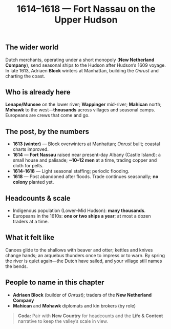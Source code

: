 ﻿---
title: 1614–1618 — Fort Nassau on the Upper Hudson
summary: A tiny Dutch trade house signals claims in the valley; Indigenous nations still set the terms.
---

## The wider world
Dutch merchants, operating under a short monopoly (**New Netherland Company**), send seasonal ships to the Hudson after Hudson’s 1609 voyage. In late 1613, Adriaen **Block** winters at Manhattan, building the *Onrust* and charting the coast.

## Who is already here
**Lenape/Munsee** on the lower river; **Wappinger** mid-river; **Mahican** north; **Mohawk** to the west—**thousands** across villages and seasonal camps. Europeans are crews that come and go.

## The post, by the numbers
- **1613 (winter)** — Block overwinters at Manhattan; *Onrust* built; coastal charts improved.  
- **1614** — **Fort Nassau** raised near present-day Albany (Castle Island): a small house and palisade; **~10–12 men** at a time, trading copper and cloth for pelts.  
- **1614–1618** — Light seasonal staffing; periodic flooding.  
- **1618** — Post abandoned after floods. Trade continues seasonally; **no colony** planted yet.

## Headcounts & scale
- Indigenous population (Lower–Mid Hudson): **many thousands**.  
- Europeans in the 1610s: **one or two ships a year**; at most a dozen traders at a time.

## What it felt like
Canoes glide to the shallows with beaver and otter; kettles and knives change hands; an arquebus thunders once to impress or to warn. By spring the river is quiet again—the Dutch have sailed, and your village still names the bends.

## People to name in this chapter
- **Adriaen Block** (builder of *Onrust*); traders of the **New Netherland Company**  
- **Mahican** and **Mohawk** diplomats and kin brokers (by role)

> **Coda:** Pair with **New Country** for headcounts and the **Life & Context** narrative to keep the valley’s scale in view.
